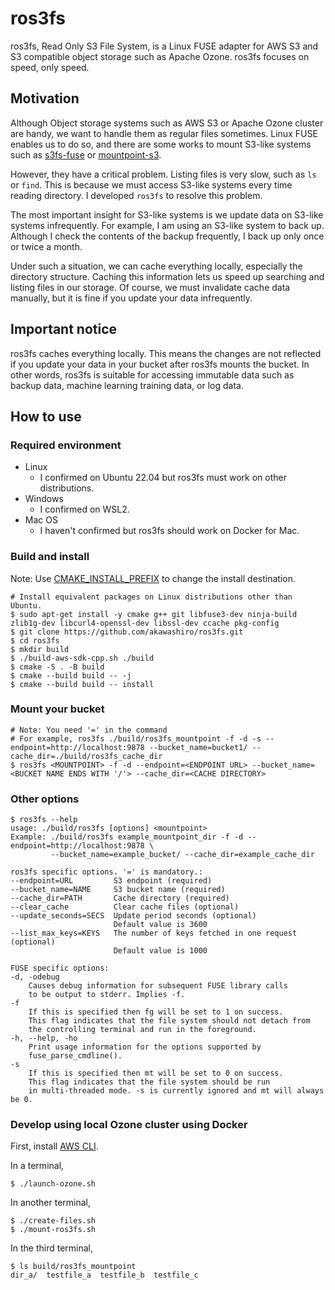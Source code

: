 # ros3fs
ros3fs, Read Only S3 File System, is a Linux FUSE adapter for AWS S3 and S3
compatible object storage such as Apache Ozone. ros3fs focuses on speed, only speed.

## Motivation
Although Object storage systems such as AWS S3 or Apache Ozone cluster are
handy, we want to handle them as regular files sometimes. Linux FUSE enables us
to do so, and there are some works to mount S3-like systems such as
[s3fs-fuse](https://github.com/s3fs-fuse/s3fs-fuse) or [mountpoint-s3](https://github.com/awslabs/mountpoint-s3).

However, they have a critical problem. Listing files is very slow, such as
`ls` or `find`. This is because we must access S3-like systems every time
reading directory. I developed `ros3fs` to resolve this problem.

The most important insight for S3-like systems is we update data on S3-like
systems infrequently. For example, I am using an S3-like system to back up.
Although I check the contents of the backup frequently, I back up only once or
twice a month.

Under such a situation, we can cache everything locally, especially the
directory structure. Caching this information lets us speed up searching and
listing files in our storage. Of course, we must invalidate cache data
manually, but it is fine if you update your data infrequently.

## Important notice
ros3fs caches everything locally. This means the changes are not reflected if
you update your data in your bucket after ros3fs mounts the bucket. In other
words, ros3fs is suitable for accessing immutable data such as backup data,
machine learning training data, or log data.

## How to use
### Required environment
- Linux
    - I confirmed on Ubuntu 22.04 but ros3fs must work on other distributions.
- Windows
    - I confirmed on WSL2.
- Mac OS
    - I haven't confirmed but ros3fs should work on Docker for Mac.

### Build and install
Note: Use [CMAKE_INSTALL_PREFIX](https://cmake.org/cmake/help/v3.0/variable/CMAKE_INSTALL_PREFIX.html) to change the install destination.
```
# Install equivalent packages on Linux distributions other than Ubuntu.
$ sudo apt-get install -y cmake g++ git libfuse3-dev ninja-build zlib1g-dev libcurl4-openssl-dev libssl-dev ccache pkg-config
$ git clone https://github.com/akawashiro/ros3fs.git
$ cd ros3fs
$ mkdir build
$ ./build-aws-sdk-cpp.sh ./build
$ cmake -S . -B build
$ cmake --build build -- -j
$ cmake --build build -- install
```

### Mount your bucket
```
# Note: You need '=' in the command
# For example, ros3fs ./build/ros3fs_mountpoint -f -d -s --endpoint=http://localhost:9878 --bucket_name=bucket1/ --cache_dir=./build/ros3fs_cache_dir
$ ros3fs <MOUNTPOINT> -f -d --endpoint=<ENDPOINT URL> --bucket_name=<BUCKET NAME ENDS WITH '/'> --cache_dir=<CACHE DIRECTORY>
```

### Other options
```
$ ros3fs --help
usage: ./build/ros3fs [options] <mountpoint>
Example: ./build/ros3fs example_mountpoint_dir -f -d --endpoint=http://localhost:9878 \
         --bucket_name=example_bucket/ --cache_dir=example_cache_dir

ros3fs specific options. '=' is mandatory.:
--endpoint=URL         S3 endpoint (required)
--bucket_name=NAME     S3 bucket name (required)
--cache_dir=PATH       Cache directory (required)
--clear_cache          Clear cache files (optional)
--update_seconds=SECS  Update period seconds (optional)
                       Default value is 3600
--list_max_keys=KEYS   The number of keys fetched in one request (optional)
                       Default value is 1000

FUSE specific options:
-d, -odebug
    Causes debug information for subsequent FUSE library calls
    to be output to stderr. Implies -f.
-f
    If this is specified then fg will be set to 1 on success. 
    This flag indicates that the file system should not detach from 
    the controlling terminal and run in the foreground.
-h, --help, -ho
    Print usage information for the options supported by 
    fuse_parse_cmdline().
-s
    If this is specified then mt will be set to 0 on success. 
    This flag indicates that the file system should be run 
    in multi-threaded mode. -s is currently ignored and mt will always be 0.
```

### Develop using local Ozone cluster using Docker
First, install [AWS CLI](https://docs.aws.amazon.com/ja_jp/cli/latest/userguide/getting-started-install.html).

In a terminal,
```
$ ./launch-ozone.sh
```

In another terminal,
```
$ ./create-files.sh
$ ./mount-ros3fs.sh
```

In the third terminal,
```
$ ls build/ros3fs_mountpoint
dir_a/  testfile_a  testfile_b  testfile_c
```
